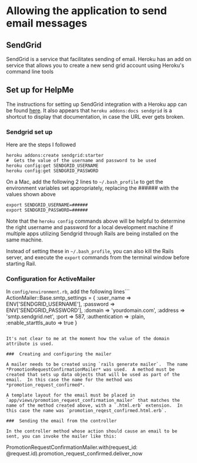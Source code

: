 #  Allowing the application to send email messages

##  SendGrid
SendGrid is a service that facilitates sending of email.  Heroku has an add on service that allows you to create a new send grid account using Heroku's command line tools

##  Set up for HelpMe
The instructions for setting up SendGrid integration with a Heroku app can be found [here](https://devcenter.heroku.com/articles/sendgrid).  It also appears that `heroku addons:docs sendgrid` is a shortcut to display that documentation, in case the URL ever gets broken.

### Sendgrid set up
Here are the steps I followed

```
heroku addons:create sendgrid:starter
#  Gets the value of the username and password to be used
heroku config:get SENDGRID_USERNAME
heroku config:get SENDGRID_PASSWORD
```

On a Mac, add the following 2 lines to `~/.bash_profile` to get the environment variables set appropriately, replacing the ###### with the values shown above

```
export SENDGRID_USERNAME=######
export SENDGRID_PASSWORD=######
```

Note that the `heroku config` commands above will be helpful to determine the right username and password for a local development machine if multiple apps utilizing Sendgrid through Rails are being installed on the same machine.

Instead of setting these in `~/.bash_profile`, you can also kill the Rails server, and execute the `export` commands from the terminal window before starting Rail.

###  Configuration for ActiveMailer

In `config/environment.rb`, add the following lines```
ActionMailer::Base.smtp_settings = {
  :user_name => ENV['SENDGRID_USERNAME'],
  :password => ENV['SENDGRID_PASSWORD'],
  :domain => 'yourdomain.com',
  :address => 'smtp.sendgrid.net',
  :port => 587,
  :authentication => :plain,
  :enable_starttls_auto => true
}
```

It's not clear to me at the moment how the value of the domain attribute is used.

###  Creating and configuring the mailer

A mailer needs to be created using `rails generate mailer`.  The name *PromotionRequestConfirmationMailer* was used.  A method must be created that sets up data objects that will be used as part of the email.  In this case the name for the method was *promotion_request_confirmed*.

A template layout for the email must be placed in `app/views/promotion_request_confirmation_mailer` that matches the name of the method created above, with a `.html.erb` extension.  In this case the name was `promotion_reqest_confirmed.html.erb`.

###  Sending the email from the controller

In the controller method whose action should cause an email to be sent, you can invoke the mailer like this:
```
PromotionRequestConfirmationMailer.with(request_id: @request.id).promotion_request_confirmed.deliver_now
```
